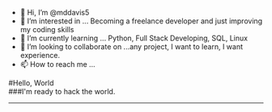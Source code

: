 - 👋 Hi, I’m @mddavis5
- 👀 I’m interested in ... Becoming a freelance developer and just improving my coding skills
- 🌱 I’m currently learning ... Python, Full Stack Developing, SQL, Linux
- 💞️ I’m looking to collaborate on ...any project, I want to learn, I want experience.
- 📫 How to reach me ...


#Hello, World  
###I'm ready to hack the world.
____

<!---
mddavis5/mddavis5 is a ✨ special ✨ repository because its `README.md` (this file) appears on your GitHub profile.
You can click the Preview link to take a look at your changes.
--->
